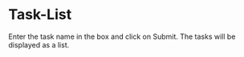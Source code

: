 # Task-List

Enter the task name in the box and click on Submit. The tasks will be displayed as a list.

